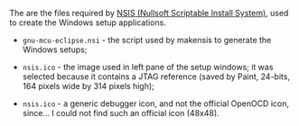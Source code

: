 The are the files required by [NSIS (Nullsoft Scriptable Install System)](http://nsis.sourceforge.net/Main_Page), used to create the Windows setup applications.

* `gnu-mcu-eclipse.nsi` - the script used by makensis to generate the Windows setups;

* `nsis.ico` - the image used in left pane of the setup windows; it was selected because it contains a JTAG reference (saved by Paint, 24-bits, 164 pixels wide by 314 pixels high);

* `nsis.ico` - a generic debugger icon, and not the official OpenOCD icon, since... I could not find such an official icon (48x48).
